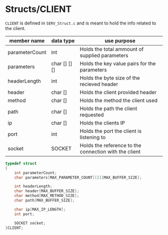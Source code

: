 # Structs/CLIENT
`CLIENT` is defined in `SERV_Struct.c` and is meant to hold the info related to the client.

| member name | data type | use purpose |
|-------------|-----------|-------------|
|parameterCount | int | Holds the total ammount of supplied parameters |
| parameters | char [] [] [] | Holds the key value pairs for the parameters |
| headerLength | int | Holds the byte size of the recieved header |
| header | char [] | Holds the client provided header |
| method | char [] | Holds the method the client used |
| path | char [] | Holds the path the client requested |
| ip | char [] | Holds the clients IP |
| port | int | Holds the port the client is listening to |
| socket | SOCKET | Holds the reference to the connection with the client |

```c
typedef struct
{
	int parameterCount;
	char parameters[MAX_PARAMETER_COUNT][2][MAX_BUFFER_SIZE];

	int headerLength;
	char header[MAX_BUFFER_SIZE];
	char method[MAX_METHOD_SIZE];
	char path[MAX_BUFFER_SIZE];

	char ip[MAX_IP_LENGTH];
	int port;

	SOCKET socket;
}CLIENT;
```